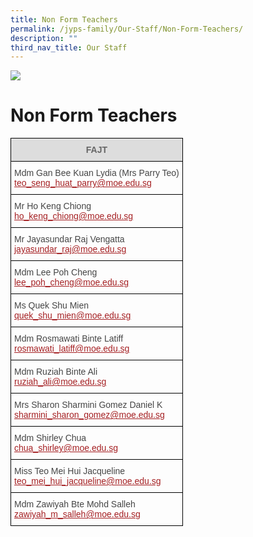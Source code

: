 ```yaml
---
title: Non Form Teachers
permalink: /jyps-family/Our-Staff/Non-Form-Teachers/
description: ""
third_nav_title: Our Staff
---
```

![](/images/banner.gif)

Non Form Teachers
=================

<style type="text/css">
.tg  {border-collapse:collapse;border-spacing:0;}
.tg td{border-color:black;border-style:solid;border-width:1px;font-family:Arial, sans-serif;font-size:14px;
  overflow:hidden;padding:10px 5px;word-break:normal;}
.tg th{border-color:black;border-style:solid;border-width:1px;font-family:Arial, sans-serif;font-size:14px;
  font-weight:normal;overflow:hidden;padding:10px 5px;word-break:normal;}
.tg .tg-feqv{background-color:#DDD;color:#666;font-weight:bold;text-align:center;vertical-align:middle}
.tg .tg-0lj4{color:#454545;text-align:left;vertical-align:middle}
.tg .tg-que8{color:#454545;text-align:left;vertical-align:top}
</style>
<table class="tg">
<thead>
  <tr>
    <th class="tg-feqv"><span style="color:#666;background-color:#DDD">FAJT</span></th>
  </tr>
</thead>
<tbody>
  <tr>
    <td class="tg-0lj4"> Mdm Gan Bee Kuan Lydia (Mrs Parry Teo) <br> <a href="mailto:teo_seng_huat_parry@moe.edu.sg"><span style="text-decoration:underline;color:#A52023">teo_seng_huat_parry@moe.edu.sg</span></a><br></td>
  </tr>
  <tr>
    <td class="tg-0lj4"> Mr Ho Keng Chiong <br> <a href="mailto:ho_keng_chiong@moe.edu.sg"><span style="text-decoration:underline;color:#A52023">ho_keng_chiong@moe.edu.sg</span></a><br></td>
  </tr>
  <tr>
    <td class="tg-que8"> Mr Jayasundar Raj Vengatta <br> <a href="mailto:jayasundar_raj@moe.edu.sg"><span style="text-decoration:underline;color:#A52023">jayasundar_raj@moe.edu.sg</span></a><br></td>
  </tr>
  <tr>
    <td class="tg-0lj4"> Mdm Lee Poh Cheng<br> <a href="mailto:lee_poh_cheng@moe.edu.sg"><span style="text-decoration:underline;color:#A52023">lee_poh_cheng@moe.edu.sg</span></a></td>
  </tr>
  <tr>
    <td class="tg-0lj4"> Ms Quek Shu Mien <br> <a href="mailto:quek_shu_mien@moe.edu.sg"><span style="text-decoration:underline;color:#A52023">quek_shu_mien@moe.edu.sg</span></a> </td>
  </tr>
  <tr>
    <td class="tg-0lj4"> Mdm Rosmawati Binte Latiff<br> <a href="mailto:rosmawati_latiff@moe.edu.sg"><span style="text-decoration:underline;color:#A52023">rosmawati_latiff@moe.edu.sg</span></a></td>
  </tr>
  <tr>
    <td class="tg-0lj4"> Mdm Ruziah Binte Ali<br> <a href="mailto:ruziah_ali@moe.edu.sg"><span style="text-decoration:underline;color:#A52023">ruziah_ali@moe.edu.sg</span></a><br></td>
  </tr>
  <tr>
    <td class="tg-0lj4"> Mrs Sharon Sharmini Gomez Daniel K <br> <a href="mailto:sharmini_sharon_gomez@moe.edu.sg"><span style="text-decoration:underline;color:#A52023">sharmini_sharon_gomez@moe.edu.sg</span></a><br></td>
  </tr>
  <tr>
    <td class="tg-0lj4"> Mdm Shirley Chua<br> <a href="mailto:chua_shirley@moe.edu.sg"><span style="text-decoration:underline;color:#A52023">chua_shirley@moe.edu.sg</span></a></td>
  </tr>
  <tr>
    <td class="tg-0lj4"> Miss Teo Mei Hui Jacqueline <br> <a href="mailto:teo_mei_hui_jacqueline@moe.edu.sg"><span style="text-decoration:underline;color:#A52023">teo_mei_hui_jacqueline@moe.edu.sg</span></a><br></td>
  </tr>
  <tr>
    <td class="tg-0lj4"> Mdm Zawiyah Bte Mohd Salleh<br> <a href="mailto:zawiyah_m_salleh@moe.edu.sg"><span style="text-decoration:underline;color:#A52023">zawiyah_m_salleh@moe.edu.sg</span></a></td>
  </tr>
</tbody>
</table>